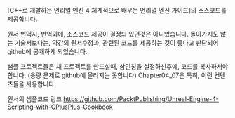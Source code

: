 [C++로 개발하는 언리얼 엔진 4 체계적으로 배우는 언리얼 엔진 가이드]의 소스코드를 제공합니다.

원서 번역시, 번역외에, 소스코드 제공이 결정되 있던것은 아니었습니다.
돌아가지도 않는 기술서보다는, 약간의 원서수정과, 관련된 코드를 제공하는 것이 좋다고 판단되어 github에 공개하게 되었습니다.


샘플 프로젝트들은 새 프로젝트를 만드실때, 삼인칭을 설정하신후에, 코드를 복사하셔야 합니다.
(용량 문제로 github에 올리지는 못합니다)
Chapter04_07은 특히, 이런 컨텐츠들을 사용합니다.

원서의 샘플코드 링크
https://github.com/PacktPublishing/Unreal-Engine-4-Scripting-with-CPlusPlus-Cookbook
